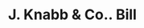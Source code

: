 ---
doi: 10.7916/D8N59ZJT
date_other: '1888'
date_other_textual: '1888'
form: printed ephemera
genre:
- Invoices
name:
- J. Knabb & Co.
object_in_context_url: https://biggert.cul.columbia.edu/items/view/ave_biggert_01507
subject_hierarchical_geographic:
- Reading, Pennsylvania, United States
subject_name:
- J. Knabb & Co.
title: J. Knabb & Co.. Bill
sort_title: J. Knabb & Co.. Bill
call_number: ave_biggert_01507
coordinates:
- 40.34166666666667,-75.9263888888889
pid: ave_biggert_01507
identifiers: ave_biggert_01507
thumbnail: https://derivativo-3.library.columbia.edu/iiif/2/ldpd:344000/full/!256,256/0/native.jpg
permalink: /biggert/ave_biggert_01507/
layout: iiif-image-page
---